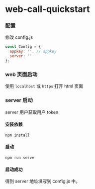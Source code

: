 # web-call-quickstart

### 配置

修改 config.js

```js
const Config = {
  appkey: '', // appkey
  server: ''
};
```
### web 页面启动

使用 `localhost` 或 `https` 打开 html 页面

### server 启动

server 用户获取用户 token

#### 安装依赖
```
npm install
```

#### 启动
```
npm run serve
```

#### 启动成功

得到 server 地址填写到 config.js 中。